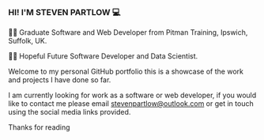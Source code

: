### HI! I'M STEVEN PARTLOW 💻

👨‍🎓 Graduate Software and Web Developer from Pitman Training, Ipswich, Suffolk, UK.

👨‍💻 Hopeful Future Software Developer and Data Scientist.

Welcome to my personal GitHub portfolio this is a showcase of the work and projects I have done so far. 

I am currently looking for work as a software or web developer, if you would like to contact me please email stevenpartlow@outlook.com or get in touch using the social media links provided.

Thanks for reading


<!--
**ProfSFrink/ProfSFrink** is a ✨ _special_ ✨ repository because its `README.md` (this file) appears on your GitHub profile.

Here are some ideas to get you started:

- 🔭 I’m currently working on ...
- 🌱 I’m currently learning ...
- 👯 I’m looking to collaborate on ...
- 🤔 I’m looking for help with ...
- 💬 Ask me about ...
- 📫 How to reach me: ...
- 😄 Pronouns: ...
- ⚡ Fun fact: ...
-->
